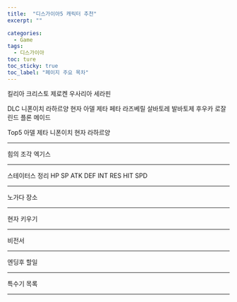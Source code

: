```yaml
---
title:  "디스가이아5 캐릭터 추천"
excerpt: ""

categories:
  - Game
tags:
  - 디스가이아
toc: ture
toc_sticky: true
toc_label: "페이지 주요 목차"
---
```


킬리아
크리스토
제로켄
우사리아
세라핀

DLC
니폰이치
라하르양
현자
아델
제타
페타
라즈베릴
살바토레
발바토제
후우카
로잘린드
플론
메이드

Top5
아델
제타
니폰이치
현자
라하르양


- - -
힘의 조각
엑기스

- - -
스테이터스 정리
HP
SP
ATK
DEF
INT
RES
HIT
SPD

---
노가다 장소

---
현자 키우기

---
비전서

---
엔딩후 할일

---
특수기 목록

---



